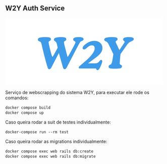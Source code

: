 ## **W2Y Auth Service**

![W2Y logo](https://github.com/daniloalvescosta/w2y_auth_service/blob/main/app/assets/images/w2y.png)

Serviço de webscrapping do sistema W2Y, para executar ele rode os comandos:

    docker compose build
    docker compose up


Caso queira rodar a suit de testes individualmente:

    docker-compose run --rm test

Caso queira rodar as migrations individualmente:

    docker compose exec web rails db:create
    docker compose exec web rails db:migrate

